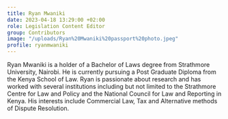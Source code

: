 ```yaml
---
title: Ryan Mwaniki
date: 2023-04-18 13:29:00 +02:00
role: Legislation Content Editor
group: Contributors
image: "/uploads/Ryan%20Mwaniki%20passport%20photo.jpeg"
profile: ryanmwaniki
---
```


Ryan Mwaniki is a holder of a Bachelor of Laws degree from Strathmore University, Nairobi. He is currently pursuing a Post Graduate Diploma from the Kenya School of Law. Ryan is passionate about research and has worked with several institutions including but not limited to the Strathmore Centre for Law and Policy and the National Council for Law and Reporting in Kenya. His interests include Commercial Law, Tax and Alternative methods of Dispute Resolution. 